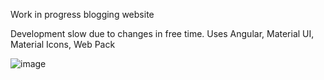 Work in progress blogging website

Development slow due to changes in free time. Uses Angular, Material UI, Material Icons, Web Pack


![image](https://github.com/helvijs2810/Fletcher/assets/84181508/50a43e8d-f3fd-47a5-8c77-c02907fa1afc)

